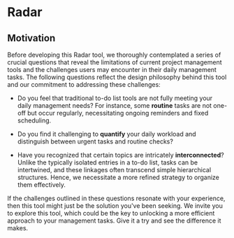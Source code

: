 # Radar

## Motivation

Before developing this Radar tool, we thoroughly contemplated a series of crucial questions that reveal the limitations of current project management tools and the challenges users may encounter in their daily management tasks.  The following questions reflect the design philosophy behind this tool and our commitment to addressing these challenges:

* Do you feel that traditional to-do list tools are not fully meeting your daily management needs?  For instance, some **routine** tasks are not one-off but occur regularly, necessitating ongoing reminders and fixed scheduling.

* Do you find it challenging to **quantify** your daily workload and distinguish between urgent tasks and routine checks?

* Have you recognized that certain topics are intricately **interconnected**?  Unlike the typically isolated entries in a to-do list, tasks can be intertwined, and these linkages often transcend simple hierarchical structures.  Hence, we necessitate a more refined strategy to organize them effectively.

If the challenges outlined in these questions resonate with your experience, then this tool might just be the solution you've been seeking.  We invite you to explore this tool, which could be the key to unlocking a more efficient approach to your management tasks.  Give it a try and see the difference it makes.
